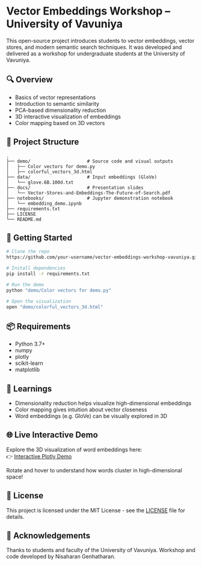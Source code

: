 # Vector Embeddings Workshop – University of Vavuniya

This open-source project introduces students to vector embeddings, vector stores, and modern semantic search techniques. It was developed and delivered as a workshop for undergraduate students at the University of Vavuniya.

## 🔍 Overview
- Basics of vector representations
- Introduction to semantic similarity
- PCA-based dimensionality reduction
- 3D interactive visualization of embeddings
- Color mapping based on 3D vectors

## 📁 Project Structure
```
.
├── demo/                     # Source code and visual outputs
│   ├── Color vectors for demo.py
│   ├── colorful_vectors_3d.html
├── data/                     # Input embeddings (GloVe)
│   └── glove.6B.100d.txt
├── docs/                     # Presentation slides
│   └── Vector-Stores-and-Embeddings-The-Future-of-Search.pdf
├── notebooks/                # Jupyter demonstration notebook
│   └── embedding_demo.ipynb
├── requirements.txt
├── LICENSE
└── README.md
```

## 🚀 Getting Started
```bash
# Clone the repo
https://github.com/your-username/vector-embeddings-workshop-vavuniya.git

# Install dependencies
pip install -r requirements.txt

# Run the demo
python "demo/Color vectors for demo.py"

# Open the visualization
open "demo/colorful_vectors_3d.html"
```

## 📦 Requirements
- Python 3.7+
- numpy
- plotly
- scikit-learn
- matplotlib

## 🧠 Learnings
- Dimensionality reduction helps visualize high-dimensional embeddings
- Color mapping gives intuition about vector closeness
- Word embeddings (e.g. GloVe) can be visually explored in 3D

## 🌐 Live Interactive Demo

Explore the 3D visualization of word embeddings here:  
👉 [Interactive Plotly Demo](https://nisaharan.github.io/vector-embeddings-workshop-vavuniya/colorful_vectors_3d.html)

Rotate and hover to understand how words cluster in high-dimensional space!


## 📜 License
This project is licensed under the MIT License - see the [LICENSE](./LICENSE) file for details.

## 🙏 Acknowledgements
Thanks to students and faculty of the University of Vavuniya. Workshop and code developed by Nisaharan Genhatharan.